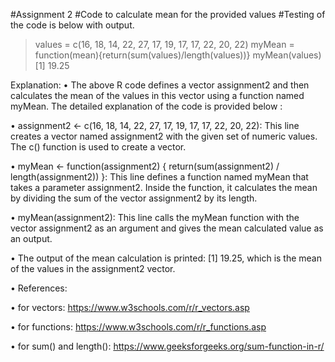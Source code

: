 #Assignment 2
#Code to calculate mean for the provided values
#Testing of the code is below with output.

> values = c(16, 18, 14, 22, 27, 17, 19, 17, 17, 22, 20, 22)
> myMean = function(mean){return(sum(values)/length(values))}
> myMean(values)
[1] 19.25

Explanation:
• The above R code defines a vector assignment2 and then calculates the mean of the values in this vector using a function named myMean. The detailed explanation of the code is provided below :

•	assignment2 <- c(16, 18, 14, 22, 27, 17, 19, 17, 17, 22, 20, 22): This line creates a vector named assignment2 with the given set of numeric values. The c() function is used to create a vector. 

•	myMean <- function(assignment2) { return(sum(assignment2) / length(assignment2)) }: This line defines a function named myMean that takes a parameter assignment2. Inside the function, it calculates the mean by dividing the sum of the vector assignment2 by its length.

•	myMean(assignment2): This line calls the myMean function with the vector assignment2 as an argument and gives the mean calculated value as an output.

•	The output of the mean calculation is printed: [1] 19.25, which is the mean of the values in the assignment2 vector.

•	References:

•	for vectors: https://www.w3schools.com/r/r_vectors.asp

•	for functions: https://www.w3schools.com/r/r_functions.asp

•	for sum() and length(): https://www.geeksforgeeks.org/sum-function-in-r/
